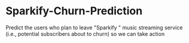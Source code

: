 # Sparkify-Churn-Prediction
Predict the users who plan to leave "Sparkify " music streaming service (i.e., potential subscribers about to churn) so we can take action
